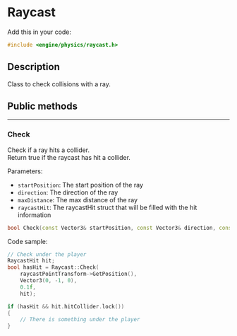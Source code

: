 # Raycast

Add this in your code:
```cpp
#include <engine/physics/raycast.h>
```

## Description

Class to check collisions with a ray.

## Public methods

---
### Check
Check if a ray hits a collider.<br>
Return true if the raycast has hit a collider.

Parameters:
- `startPosition`: The start position of the ray
- `direction`: The direction of the ray
- `maxDistance`: The max distance of the ray
- `raycastHit`: The raycastHit struct that will be filled with the hit information
```cpp
bool Check(const Vector3& startPosition, const Vector3& direction, const float maxDistance, RaycastHit& raycastHit)
```
Code sample:
```cpp
// Check under the player
RaycastHit hit;
bool hasHit = Raycast::Check(
    raycastPointTransform->GetPosition(), 
    Vector3(0, -1, 0), 
    0.1f, 
    hit);

if (hasHit && hit.hitCollider.lock())
{
    // There is something under the player
}
```